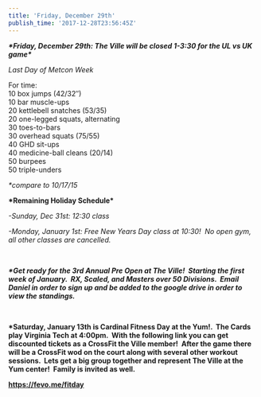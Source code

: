 ```yaml
---
title: 'Friday, December 29th'
publish_time: '2017-12-28T23:56:45Z'
---
```


***\*Friday, December 29th: The Ville will be closed 1-3:30 for the UL
vs UK game\****

*Last Day of Metcon Week*

For time:\
10 box jumps (42/32″)\
10 bar muscle-ups\
20 kettlebell snatches (53/35)\
20 one-legged squats, alternating\
30 toes-to-bars\
30 overhead squats (75/55)\
40 GHD sit-ups\
40 medicine-ball cleans (20/14)\
50 burpees\
50 triple-unders

*\*compare to 10/17/15*

**\*Remaining Holiday Schedule\***

*-Sunday, Dec 31st: 12:30 class*

*-Monday, January 1st: Free New Years Day class at 10:30!  No open gym,
all other classes are cancelled.*

 

***\*Get ready for the 3rd Annual Pre Open at The Ville!  Starting the
first week of January.  RX, Scaled, and Masters over 50 Divisions.
 Email Daniel in order to sign up and be added to the google drive in
order to view the standings.***

 

**\*Saturday, January 13th is Cardinal Fitness Day at the Yum!.  The
Cards play Virginia Tech at 4:00pm.  With the following link you can get
discounted tickets as a CrossFit the Ville member!  After the game there
will be a CrossFit wod on the court along with several other workout
sessions.  Lets get a big group together and represent The Ville at the
Yum center!  Family is invited as well.**

**<https://fevo.me/fitday>**
